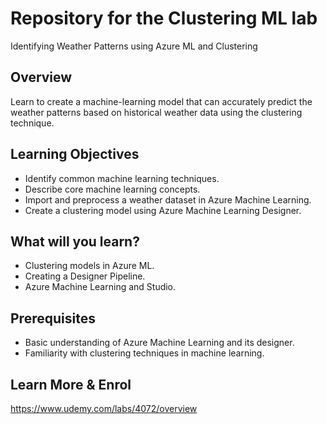 # Repository for the Clustering ML lab

Identifying Weather Patterns using Azure ML and Clustering

## Overview
Learn to create a machine-learning model that can accurately predict the weather patterns based on historical weather data using the clustering technique. 

## Learning Objectives
- Identify common machine learning techniques.
- Describe core machine learning concepts.
- Import and preprocess a weather dataset in Azure Machine Learning.
- Create a clustering model using Azure Machine Learning Designer.

## What will you learn?
- Clustering models in Azure ML.
- Creating a Designer Pipeline. 
- Azure Machine Learning and Studio.

## Prerequisites
- Basic understanding of Azure Machine Learning and its designer.
- Familiarity with clustering techniques in machine learning.

## Learn More & Enrol
https://www.udemy.com/labs/4072/overview
